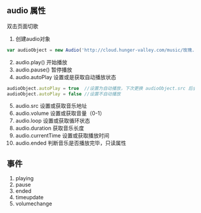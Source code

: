## audio 属性

双击页面切歌

1. 创建audio对象

```JavaScript
var audioObject = new Audio('http://cloud.hunger-valley.com/music/玫瑰.mp3');

```

2. audio.play()
开始播放
3. audio.pause()
暂停播放
4. audio.autoPlay
设置或是获取自动播放状态
```JavaScript
audioObject.autoPlay = true  //设置为自动播放，下次更换 audioObject.src 后会自动播放音乐
audioObject.autoPlay = false //设置不自动播放
```
5. audio.src 
设置或获取音乐地址
6. audio.volume
设置或获取音量（0-1）
7. audio.loop
设置或获取循环状态
8. audio.duration
获取音乐长度
9. audio.currentTime
设置或获取播放时间
10. audio.ended
判断音乐是否播放完毕，只读属性

## 事件
1. playing
2. pause
3. ended
4. timeupdate
5. volumechange
